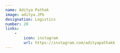 ```yaml
---
name: Aditya Pathak
image: aditya.JPG
designation: Logistics
number: 20
links:
    -
        icon: instagram
        url: https://instagram.com/adityapathakk
---
```

